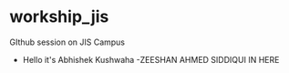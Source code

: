 # workship_jis
GIthub session on JIS Campus
- Hello it's Abhishek Kushwaha 
-ZEESHAN AHMED SIDDIQUI IN HERE
